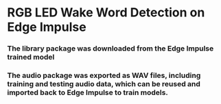 # RGB LED Wake Word Detection on Edge Impulse

### The library package was downloaded from the Edge Impulse trained model

### The audio package was exported as WAV files, including training and testing audio data, which can be reused and imported back to Edge Impulse to train models.

